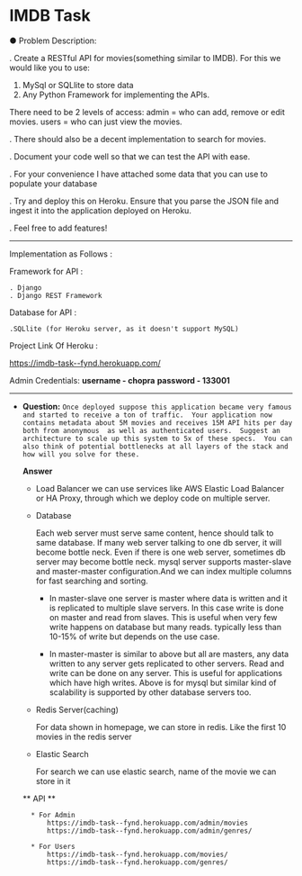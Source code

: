 # IMDB Task

● Problem Description:

. Create a RESTful API for movies(something similar to IMDB). For this we would like you to use:

1. MySql or SQLlite to store data
2. Any Python Framework for implementing the APIs.

There need to be 2 levels of access:
admin = who can add, remove or edit movies.
users = who can just view the movies.

. There should also be a decent implementation to search for movies.

. Document your code well so that we can test the API with ease.

. For your convenience I have attached some data that you can use to populate your database

. Try and deploy this on Heroku. Ensure that you parse the JSON file and ingest it into the application deployed on Heroku.

. Feel free to add features!

------------------------------------------------------------------------------------------------------------------------
Implementation as Follows :

Framework for API :

    . Django
    . Django REST Framework

Database for API :
    
    .SQLlite (for Heroku server, as it doesn't support MySQL)
    
Project Link Of Heroku :

https://imdb-task--fynd.herokuapp.com/

Admin Credentials:
**username - chopra**
**password - 133001**
 
----
* **Question:**
    `Once deployed suppose this application became very famous and started to receive a ton of traffic. 
    Your application now contains metadata about 5M movies and receives 15M API hits per day both from anonymous 
    as well as authenticated users. 
    Suggest an architecture to scale up this system to 5x of these specs. 
    You can also think of potential bottlenecks at all layers of the stack and how will you solve for these.`
    
    **Answer**
    
    * Load Balancer
        we can use services like AWS Elastic Load Balancer or HA Proxy, through which we deploy code on multiple server.
    
    * Database
    
        Each web server must serve same content, hence should talk to same database. 
        If many web server talking to one db server, it will become bottle neck. 
        Even if there is one web server, sometimes db server may become bottle neck. 
        mysql server supports master-slave and master-master configuration.And we can index multiple columns for fast
        searching and sorting.
    
        * In master-slave one server is master where data is written and it is replicated to multiple slave servers. 
        In this case write is done on master and read from slaves. 
        This is useful when very few write happens on database but many reads. 
        typically less than 10-15% of write but depends on the use case.
    
        * In master-master is similar to above but all are masters, any data written to any server gets replicated to other servers. 
        Read and write can be done on any server. This is useful for applications which have high writes.
        Above is for mysql but similar kind of scalability is supported by other database servers too.
    
    * Redis Server(caching)

        For data shown in homepage, we can store in redis. Like the first 10 movies in the redis server
    
    * Elastic Search
    
        For search we can use elastic search, name of the movie we can store in it
        
    ** API **
    
        * For Admin
            https://imdb-task--fynd.herokuapp.com/admin/movies
            https://imdb-task--fynd.herokuapp.com/admin/genres/

        * For Users
            https://imdb-task--fynd.herokuapp.com/movies/
            https://imdb-task--fynd.herokuapp.com/genres/
        